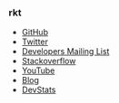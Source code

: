 ### rkt

- [GitHub](https://github.com/rkt/rkt)
- [Twitter](https://twitter.com/hashtag/rkt)
- [Developers Mailing
  List](https://groups.google.com/forum/?hl=en#!forum/rkt-dev)
- [Stackoverflow](http://stackoverflow.com/search?tab=newest&q=rkt)
- [YouTube](https://www.youtube.com/watch?v=XV6502odGd0&list=PLlh6TqkU8kg-5_WY2VVoRxnh-dFtB0ssp)
- [Blog](https://coreos.com/blog/rkt)
- [DevStats](https://rkt.devstats.cncf.io/)
